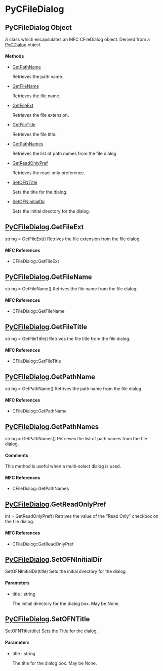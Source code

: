 # PyCFileDialog


## PyCFileDialog Object

A class which encapsulates an MFC CFileDialog object\.  Derived from a [PyCDialog](PyCDialog.md) object\.

#### Methods

  - [GetPathName](PyCFileDialog.md#pycfiledialoggetpathname)

    Retrieves the path name\.&nbsp;

  - [GetFileName](PyCFileDialog.md#pycfiledialoggetfilename)

    Retrieves the file name\.&nbsp;

  - [GetFileExt](PyCFileDialog.md#pycfiledialoggetfileext)

    Retrieves the file extension\.&nbsp;

  - [GetFileTitle](PyCFileDialog.md#pycfiledialoggetfiletitle)

    Retrieves the file title\.&nbsp;

  - [GetPathNames](PyCFileDialog.md#pycfiledialoggetpathnames)

    Retrieves the list of path names from the file dialog\.&nbsp;

  - [GetReadOnlyPref](PyCFileDialog.md#pycfiledialoggetreadonlypref)

    Retrieves the read-only preference\.&nbsp;

  - [SetOFNTitle](PyCFileDialog.md#pycfiledialogsetofntitle)

    Sets the title for the dialog\.&nbsp;

  - [SetOFNInitialDir](PyCFileDialog.md#pycfiledialogsetofninitialdir)

    Sets the initial directory for the dialog\.&nbsp;




## [PyCFileDialog](PyCFileDialog.md#pycfiledialog)\.GetFileExt

string = GetFileExt\(\)
Retrives the file extension from the file dialog\.

#### MFC References

  - CFileDialog::GetFileExt


## [PyCFileDialog](PyCFileDialog.md#pycfiledialog)\.GetFileName

string = GetFileName\(\)
Retrives the file name from the file dialog\.

#### MFC References

  - CFileDialog::GetFileName


## [PyCFileDialog](PyCFileDialog.md#pycfiledialog)\.GetFileTitle

string = GetFileTitle\(\)
Retrives the file title from the file dialog\.

#### MFC References

  - CFileDialog::GetFileTitle


## [PyCFileDialog](PyCFileDialog.md#pycfiledialog)\.GetPathName

string = GetPathName\(\)
Retrives the path name from the file dialog\.

#### MFC References

  - CFileDialog::GetPathName


## [PyCFileDialog](PyCFileDialog.md#pycfiledialog)\.GetPathNames

string = GetPathNames\(\)
Retrieves the list of path names from the file dialog\.

#### Comments

This method is useful when a multi-select dialog is used\.

#### MFC References

  - CFileDialog::GetPathNames


## [PyCFileDialog](PyCFileDialog.md#pycfiledialog)\.GetReadOnlyPref

int = GetReadOnlyPref\(\)
Retrives the value of the "Read Only" checkbox on the file dialog\.

#### MFC References

  - CFileDialog::GetReadOnlyPref


## [PyCFileDialog](PyCFileDialog.md#pycfiledialog)\.SetOFNInitialDir

SetOFNInitialDir\(title\)
Sets the initial directory for the dialog\.

#### Parameters

  - title : string

    The initial directory for the dialog box\.  May be None\.


## [PyCFileDialog](PyCFileDialog.md#pycfiledialog)\.SetOFNTitle

SetOFNTitle\(title\)
Sets the Title for the dialog\.

#### Parameters

  - title : string

    The title for the dialog box\.  May be None\.